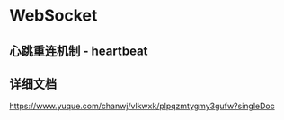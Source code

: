 # WebSocket

## 心跳重连机制 - heartbeat

## 详细文档
https://www.yuque.com/chanwj/vlkwxk/plpqzmtygmy3gufw?singleDoc